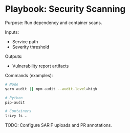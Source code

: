 # Playbook: Security Scanning

Purpose: Run dependency and container scans.

Inputs:
- Service path
- Severity threshold

Outputs:
- Vulnerability report artifacts

Commands (examples):
```bash
# Node
yarn audit || npm audit --audit-level=high

# Python
pip-audit

# Containers
trivy fs .
```

TODO: Configure SARIF uploads and PR annotations.